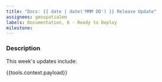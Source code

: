 ```yaml
---
title: "Docs: {{ date | date('MMM DD') }} Release Update"
assignees: geospatialem
labels: Documentation, 6 - Ready to Deploy
milestone: 
---
```

### Description
This week's updates include:

{{tools.context.payload}}

